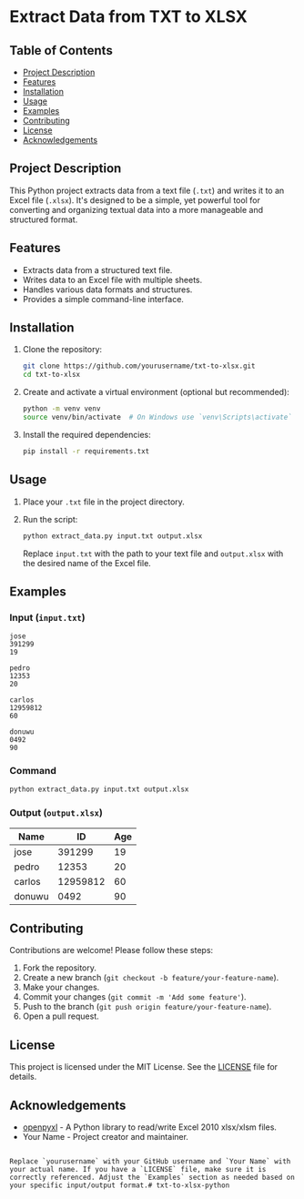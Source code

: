 # Extract Data from TXT to XLSX

## Table of Contents
- [Project Description](#project-description)
- [Features](#features)
- [Installation](#installation)
- [Usage](#usage)
- [Examples](#examples)
- [Contributing](#contributing)
- [License](#license)
- [Acknowledgements](#acknowledgements)

## Project Description
This Python project extracts data from a text file (`.txt`) and writes it to an Excel file (`.xlsx`). It's designed to be a simple, yet powerful tool for converting and organizing textual data into a more manageable and structured format.

## Features
- Extracts data from a structured text file.
- Writes data to an Excel file with multiple sheets.
- Handles various data formats and structures.
- Provides a simple command-line interface.

## Installation
1. Clone the repository:
   ```sh
   git clone https://github.com/yourusername/txt-to-xlsx.git
   cd txt-to-xlsx
   ```

2. Create and activate a virtual environment (optional but recommended):
   ```sh
   python -m venv venv
   source venv/bin/activate  # On Windows use `venv\Scripts\activate`
   ```

3. Install the required dependencies:
   ```sh
   pip install -r requirements.txt
   ```

## Usage
1. Place your `.txt` file in the project directory.

2. Run the script:
   ```sh
   python extract_data.py input.txt output.xlsx
   ```

   Replace `input.txt` with the path to your text file and `output.xlsx` with the desired name of the Excel file.

## Examples
### Input (`input.txt`)
```
jose
391299
19

pedro
12353
20

carlos
12959812
60

donuwu
0492
90
```

### Command
```sh
python extract_data.py input.txt output.xlsx
```

### Output (`output.xlsx`)
| Name    | ID        | Age |
|---------|-----------|-----|
| jose    | 391299    | 19  |
| pedro   | 12353     | 20  |
| carlos  | 12959812  | 60  |
| donuwu  | 0492      | 90  |

## Contributing
Contributions are welcome! Please follow these steps:
1. Fork the repository.
2. Create a new branch (`git checkout -b feature/your-feature-name`).
3. Make your changes.
4. Commit your changes (`git commit -m 'Add some feature'`).
5. Push to the branch (`git push origin feature/your-feature-name`).
6. Open a pull request.

## License
This project is licensed under the MIT License. See the [LICENSE](LICENSE) file for details.

## Acknowledgements
- [openpyxl](https://openpyxl.readthedocs.io/) - A Python library to read/write Excel 2010 xlsx/xlsm files.
- Your Name - Project creator and maintainer.
```

Replace `yourusername` with your GitHub username and `Your Name` with your actual name. If you have a `LICENSE` file, make sure it is correctly referenced. Adjust the `Examples` section as needed based on your specific input/output format.# txt-to-xlsx-python
